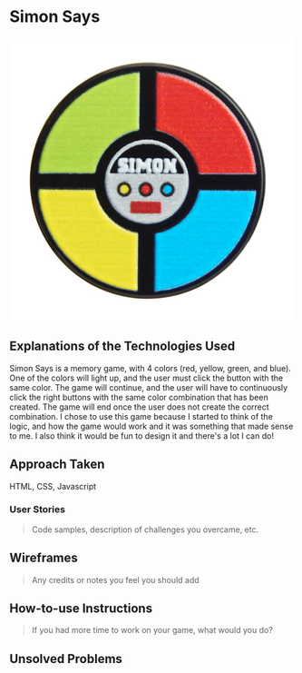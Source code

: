 # Simon Says

<img src= "./images/simon-says-a-classic-game-3.jpg">

## Explanations of the Technologies Used

Simon Says is a memory game, with 4 colors (red, yellow, green, and blue). One of the colors will light up, and the user must 
click the button with the same color. The game will continue, and the user will have to continuously click the right buttons with the 
same color combination that has been created. The game will end once the user does not create the correct combination. I chose to use this
game because I started to think of the logic, and how the game would work and it was something that made sense to me. I also think it would
be fun to design it and there's a lot I can do!

## Approach Taken

HTML, CSS, Javascript

### User Stories

> Code samples, description of challenges you overcame, etc.

## Wireframes

> Any credits or notes you feel you should add

## How-to-use Instructions

> If you had more time to work on your game, what would you do?

## Unsolved Problems
